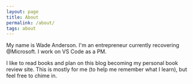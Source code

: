 ```yaml
---
layout: page
title: About
permalink: /about/
tags: about
---
```


My name is Wade Anderson. I'm an entrepreneur currently recovering @Microsoft. I work on VS Code as a PM. 

I like to read books and plan on this blog becoming my personal book review site. This is mostly for me (to 
help me remember what I learn), but feel free to chime in. 
